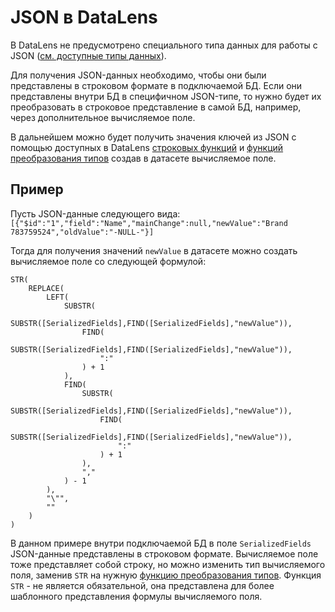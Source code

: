 # JSON в DataLens

В DataLens не предусмотрено специального типа данных для работы с JSON ([см. доступные типы данных](https://datalens.tech/docs/ru/concepts/data-types.html)).

Для получения JSON-данных необходимо, чтобы они были представлены в строковом формате в подключаемой БД. Если они представлены внутри БД в специфичном JSON-типе, то нужно будет их преобразовать в строковое представление в самой БД, например, через дополнительное вычисляемое поле.

В дальнейшем можно будет получить значения ключей из JSON с помощью доступных в DataLens [строковых функций](https://datalens.tech/docs/ru/function-ref/string-functions.html) и [функций преобразования типов](https://datalens.tech/docs/ru/function-ref/type-conversion-functions.html) создав в датасете вычисляемое поле.

## Пример
Пусть JSON-данные следующего вида: 
`[{"$id":"1","field":"Name","mainChange":null,"newValue":"Brand 783759524","oldValue":"-NULL-"}]`

Тогда для получения значений `newValue` в датасете можно создать вычисляемое поле со следующей формулой:

```
STR(
    REPLACE(
        LEFT(
            SUBSTR(
                SUBSTR([SerializedFields],FIND([SerializedFields],"newValue")),
                FIND(
                    SUBSTR([SerializedFields],FIND([SerializedFields],"newValue")),
                    ":"
                ) + 1
            ),
            FIND(
                SUBSTR(
                    SUBSTR([SerializedFields],FIND([SerializedFields],"newValue")),
                    FIND(
                        SUBSTR([SerializedFields],FIND([SerializedFields],"newValue")),
                        ":"
                    ) + 1
                ),
                ","  
            ) - 1 
        ),
        "\"", 
        ""
    )
)
```

В данном примере внутри подключаемой БД в поле `SerializedFields` JSON-данные представлены в строковом формате. Вычисляемое поле тоже представляет собой строку, но можно изменить тип вычисляемого поля, заменив `STR` на нужную [функцию преобразования типов](https://datalens.tech/docs/ru/function-ref/type-conversion-functions.html). Функция `STR` - не является обязательной, она представлена для более шаблонного представления формулы вычисляемого поля.